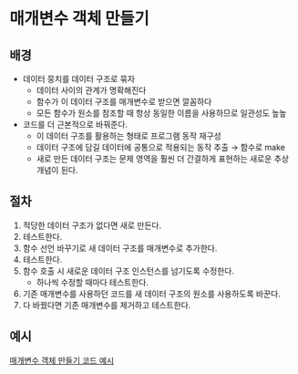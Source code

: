 # 매개변수 객체 만들기

## 배경

- 데이터 뭉치를 데이터 구조로 묶자
  - 데이터 사이의 관계가 명확해진다
  - 함수가 이 데이터 구조를 매개변수로 받으면 깔꼼하다
  - 모든 함수가 원소를 참조할 때 항상 동일한 이름을 사용하므로 일관성도 높높
- 코드를 더 근본적으로 바꿔준다.
  - 이 데이터 구조를 활용하는 형태로 프로그램 동작 재구성
  - 데이터 구조에 담길 데이터에 공통으로 적용되는 동작 추출 → 함수로 make
  - 새로 만든 데이터 구조는 문제 영역을 훨씬 더 간결하게 표현하는 새로운 추상 개념이 된다.

## 절차

1. 적당한 데이터 구조가 없다면 새로 만든다.
2. 테스트한다.
3. 함수 선언 바꾸기로 새 데이터 구조를 매개변수로 추가한다.
4. 테스트한다.
5. 함수 호출 시 새로운 데이터 구조 인스턴스를 넘기도록 수정한다.
   - 하나씩 수정할 때마다 테스트한다.
6. 기존 매개변수를 사용하던 코드를 새 데이터 구조의 원소를 사용하도록 바꾼다.
7. 다 바꿨다면 기존 매개변수를 제거하고 테스트한다.

## 예시

[매개변수 객체 만들기 코드 예시](../6-8/example.js)<br>
